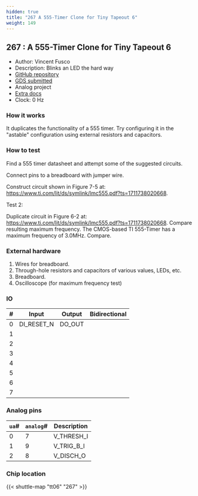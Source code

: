 ```yaml
---
hidden: true
title: "267 A 555-Timer Clone for Tiny Tapeout 6"
weight: 149
---
```


## 267 : A 555-Timer Clone for Tiny Tapeout 6

* Author: Vincent Fusco
* Description: Blinks an LED the hard way
* [GitHub repository](https://github.com/vincentfusco/tt06_555)
* [GDS submitted](https://github.com/vincentfusco/tt06_555/actions/runs/8500042595)
* Analog project
* [Extra docs]()
* Clock: 0 Hz

<!---

This file is used to generate your project datasheet. Please fill in the information below and delete any unused
sections.

You can also include images in this folder and reference them in the markdown. Each image must be less than
512 kb in size, and the combined size of all images must be less than 1 MB.
-->


### How it works

It duplicates the functionality of a 555 timer. Try configuring it in the "astable" configuration using external resistors and capacitors.

### How to test

Find a 555 timer datasheet and attempt some of the suggested circuits.

Connect pins to a breadboard with jumper wire.

Construct circuit shown in Figure 7-5 at: https://www.ti.com/lit/ds/symlink/lmc555.pdf?ts=1711738020668.

Test 2:

Duplicate circuit in Figure 6-2 at: https://www.ti.com/lit/ds/symlink/lmc555.pdf?ts=1711738020668. Compare resulting maximum frequency. The CMOS-based TI 555-Timer has a maximum frequency of 3.0MHz. Compare.

### External hardware

1. Wires for breadboard.
2. Through-hole resistors and capacitors of various values, LEDs, etc.
3. Breadboard.
4. Oscilloscope (for maximum frequency test)


### IO

| #             | Input    | Output   | Bidirectional   |
| ------------- | -------- | -------- | --------------- |
| 0 | DI_RESET_N  | DO_OUT  |         |
| 1 |   |   |         |
| 2 |   |   |         |
| 3 |   |   |         |
| 4 |   |   |         |
| 5 |   |   |         |
| 6 |   |   |         |
| 7 |   |   |         |

### Analog pins

| `ua`#        | `analog`#        | Description         |
| ------------ | ---------------- | ------------------- |
| 0 | 7 | V_THRESH_I           |
| 1 | 9 | V_TRIG_B_I           |
| 2 | 8 | V_DISCH_O           |

### Chip location

{{< shuttle-map "tt06" "267" >}}
